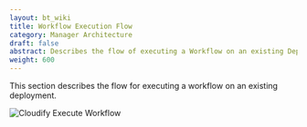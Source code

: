 ```yaml
---
layout: bt_wiki
title: Workflow Execution Flow
category: Manager Architecture
draft: false
abstract: Describes the flow of executing a Workflow on an existing Deployment
weight: 600
---
```

This section describes the flow for executing a workflow on an existing deployment.

![Cloudify Execute Workflow]( /images/architecture/cloudify_flow_execute_workflow.png )